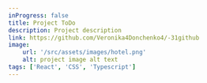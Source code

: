 ```yaml
---
inProgress: false
title: Project ToDo
description: Project description
link: https://github.com/Veronika4Donchenko4/-31github
image: 
    url: '/src/assets/images/hotel.png'
    alt: project image alt text
tags: ['React', 'CSS', 'Typescript']
---
```

